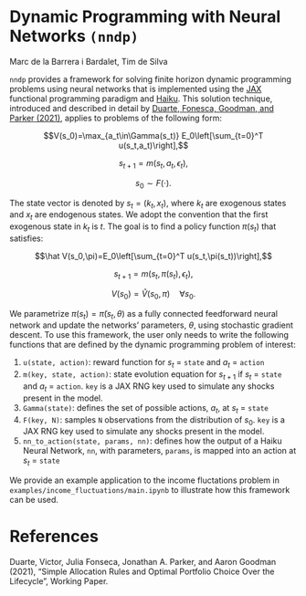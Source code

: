 # Dynamic Programming with Neural Networks `(nndp)`

Marc de la Barrera i Bardalet, Tim de Silva

`nndp` provides a framework for solving finite horizon dynamic programming problems using neural networks that is implemented using the [JAX](https://github.com/google/jax) functional programming paradigm and [Haiku](https://github.com/deepmind/dm-haiku). This solution technique, introduced and described in detail by [Duarte, Fonesca, Goodman, and Parker (2021)](https://0f2486b1-f568-477b-8307-dd98a6c77afd.filesusr.com/ugd/f9db9d_972da014adb2453b8a4dab0239909062.pdf), applies to problems of the following form: 

$$V(s_0)=\max_{a_t\in\Gamma(s_t)} E_0\left[\sum_{t=0}^T u(s_t,a_t)\right],$$

$$s_{t+1}=m(s_{t},a_{t},\epsilon_t), $$

$$s_0 \sim F(\cdot).$$

The state vector is denoted by $s_t=(k_t, x_t)$, where $k_t$ are exogenous states and $x_t$ are endogenous states. We adopt the convention that the first exogenous state in $k_t$ is $t$. The goal is to find a policy function $\pi(s_t)$ that satisfies:

$$\hat V(s_0,\pi)=E_0\left[\sum_{t=0}^T u(s_t,\pi(s_t))\right],$$

$$s_{t+1}=m(s_{t},\pi(s_{t}),\epsilon_t),$$

$$V(s_0)=\hat V(s_0,\pi)\quad \forall s_0.$$

We parametrize $\pi(s_t)=\tilde\pi(s_t,\theta)$ as a fully connected feedforward neural network and update the networks’ parameters, $\theta$, using stochastic gradient descent. To use this framework, the user only needs to write the following functions that are defined by the dynamic programming problem of interest:

1. `u(state, action)`: reward function for $s_t$ = `state` and $a_t$ = `action`
2. `m(key, state, action)`: state evolution equation for $s_{t+1}$ if $s_t$ = `state` and $a_t$ = `action`. `key` is a JAX RNG key used to simulate any shocks present in the model.
3. `Gamma(state)`: defines the set of possible actions, $a_t$, at $s_t$ = `state`
4. `F(key, N)`: samples `N` observations from the distribution of $s_0$. `key` is a JAX RNG key used to simulate any shocks present in the model.
5. `nn_to_action(state, params, nn)`: defines how the output of a Haiku Neural Network, `nn`, with parameters, `params`, is mapped into an action at $s_t$ = `state`

We provide an example application to the income fluctations problem in `examples/income_fluctuations/main.ipynb` to illustrate how this framework can be used.

# References
Duarte, Victor, Julia Fonseca, Jonathan A. Parker, and Aaron Goodman (2021), “Simple Allocation Rules and Optimal Portfolio Choice Over the Lifecycle”, Working Paper.
